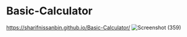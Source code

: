 # Basic-Calculator
https://sharifnissanbin.github.io/Basic-Calculator/
![Screenshot (359)](https://github.com/sharifnissanbin/Basic-Calculator/assets/130214908/661a66ce-3206-481e-af91-71fb68a3ff42)


